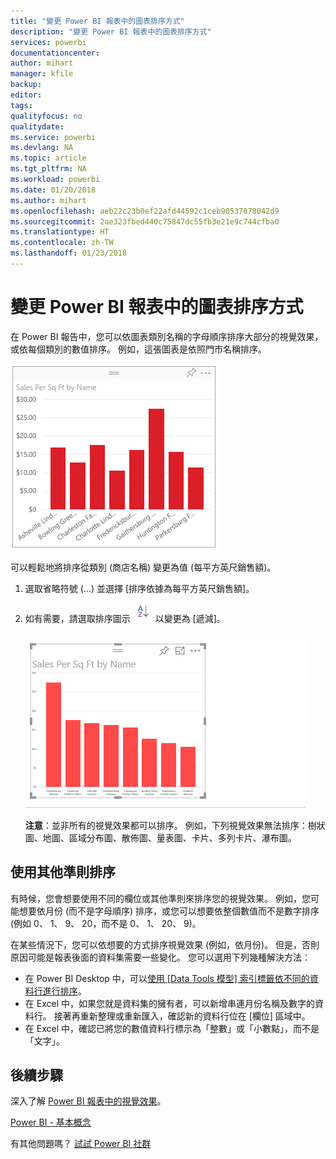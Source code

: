 ```yaml
---
title: "變更 Power BI 報表中的圖表排序方式"
description: "變更 Power BI 報表中的圖表排序方式"
services: powerbi
documentationcenter: 
author: mihart
manager: kfile
backup: 
editor: 
tags: 
qualityfocus: no
qualitydate: 
ms.service: powerbi
ms.devlang: NA
ms.topic: article
ms.tgt_pltfrm: NA
ms.workload: powerbi
ms.date: 01/20/2018
ms.author: mihart
ms.openlocfilehash: aeb22c23b0ef22afd44592c1ceb90537878042d9
ms.sourcegitcommit: 2ae323fbed440c75847dc55fb3e21e9c744cfba0
ms.translationtype: HT
ms.contentlocale: zh-TW
ms.lasthandoff: 01/23/2018
---
```

# <a name="change-how-a-chart-is-sorted-in-a-power-bi-report"></a>變更 Power BI 報表中的圖表排序方式
在 Power BI 報告中，您可以依圖表類別名稱的字母順序排序大部分的視覺效果，或依每個類別的數值排序。 例如，這張圖表是依照門市名稱排序。

![](media/power-bi-report-change-sort/pbi_chartsortcategory.png)

可以輕鬆地將排序從類別 (商店名稱) 變更為值 (每平方英尺銷售額)。

1. 選取省略符號 (...) 並選擇 [排序依據為每平方英尺銷售額]。
2. 如有需要，請選取排序圖示 ![](media/power-bi-report-change-sort/sorticon.png) 以變更為 [遞減]。

   ![](media/power-bi-report-change-sort/sortby.gif)

   **注意**：並非所有的視覺效果都可以排序。  例如，下列視覺效果無法排序：樹狀圖、地圖、區域分布圖、散佈圖、量表圖、卡片、多列卡片、瀑布圖。

<a name="other"></a>
## <a name="sorting-using-other-criteria"></a>使用其他準則排序
有時候，您會想要使用不同的欄位或其他準則來排序您的視覺效果。  例如，您可能想要依月份 (而不是字母順序) 排序，或您可以想要依整個數值而不是數字排序 (例如 0、 1、 9、 20，而不是 0、 1、 20、 9)。  

在某些情況下，您可以依想要的方式排序視覺效果 (例如，依月份)。  但是，否則原因可能是報表後面的資料集需要一些變化。 您可以選用下列幾種解決方法：

* 在 Power BI Desktop 中，可以[使用 [Data Tools 模型] 索引標籤依不同的資料行進行排序](desktop-sort-by-column.md)。
* 在 Excel 中，如果您就是資料集的擁有者，可以新增串連月份名稱及數字的資料行。 接著再重新整理或重新匯入，確認新的資料行位在 [欄位] 區域中。
* 在 Excel 中，確認已將您的數值資料行標示為「整數」或「小數點」，而不是「文字」。

## <a name="next-steps"></a>後續步驟
深入了解 [Power BI 報表中的視覺效果](power-bi-report-visualizations.md)。

[Power BI - 基本概念](service-basic-concepts.md)

有其他問題嗎？ [試試 Power BI 社群](http://community.powerbi.com/)
